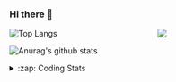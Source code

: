 ### Hi there 👋

<!--
**tao8687/tao8687** is a ✨ _special_ ✨ repository because its `README.md` (this file) appears on your GitHub profile.

Here are some ideas to get you started:

- 🔭 I’m currently working on ...
- 🌱 I’m currently learning ...
- 👯 I’m looking to collaborate on ...
- 🤔 I’m looking for help with ...
- 💬 Ask me about ...
- 📫 How to reach me: ...
- 😄 Pronouns: ...
- ⚡ Fun fact: ...
-->

<img align='right' src="https://media.giphy.com/media/M9gbBd9nbDrOTu1Mqx/giphy.gif" width="240">

  
![Top Langs](https://github-readme-stats.vercel.app/api/top-langs/?username=tao8687&layout=compact&title_color=23238E&text_color=A67D3D)

![Anurag's github stats](https://github-readme-stats.vercel.app/api?username=tao8687&show_icons=true&&text_color=A67D3D&title_color=23238E&show_icons=false&count_private=true&hide=stars)

<details>
  <summary>:zap: Coding Stats</summary>
  <br>
    
<!--START_SECTION:waka-->
![Code Time](http://img.shields.io/badge/Code%20Time-2%2C006%20hrs%2058%20mins-blue)

![Profile Views](http://img.shields.io/badge/Profile%20Views-1-blue)

**🐱 My GitHub Data** 

> 📦 1.5 MB Used in GitHub's Storage 
 > 
> 🚫 Not Opted to Hire
 > 
> 📜 63 Public Repositories 
 > 
> 🔑 24 Private Repositories 
 > 
**I'm an Early 🐤** 

```text
🌞 Morning                1742 commits        ██████████████████████░░░   89.10 % 
🌆 Daytime                90 commits          █░░░░░░░░░░░░░░░░░░░░░░░░   04.60 % 
🌃 Evening                119 commits         ██░░░░░░░░░░░░░░░░░░░░░░░   06.09 % 
🌙 Night                  4 commits           ░░░░░░░░░░░░░░░░░░░░░░░░░   00.20 % 
```
📅 **I'm Most Productive on Wednesday** 

```text
Monday                   281 commits         ████░░░░░░░░░░░░░░░░░░░░░   14.37 % 
Tuesday                  266 commits         ███░░░░░░░░░░░░░░░░░░░░░░   13.61 % 
Wednesday                337 commits         ████░░░░░░░░░░░░░░░░░░░░░   17.24 % 
Thursday                 261 commits         ███░░░░░░░░░░░░░░░░░░░░░░   13.35 % 
Friday                   277 commits         ████░░░░░░░░░░░░░░░░░░░░░   14.17 % 
Saturday                 271 commits         ███░░░░░░░░░░░░░░░░░░░░░░   13.86 % 
Sunday                   262 commits         ███░░░░░░░░░░░░░░░░░░░░░░   13.40 % 
```


📊 **This Week I Spent My Time On** 

```text
🕑︎ Time Zone: Asia/Shanghai

💬 Programming Languages: 
C                        3 hrs 57 mins       █████████░░░░░░░░░░░░░░░░   34.33 % 
Makefile                 3 hrs 47 mins       ████████░░░░░░░░░░░░░░░░░   32.95 % 
Linker Script            1 hr 17 mins        ███░░░░░░░░░░░░░░░░░░░░░░   11.20 % 
Text                     36 mins             █░░░░░░░░░░░░░░░░░░░░░░░░   05.32 % 
Python                   25 mins             █░░░░░░░░░░░░░░░░░░░░░░░░   03.67 % 

🔥 Editors: 
Cursor                   9 hrs 56 mins       ██████████████████████░░░   86.26 % 
VS Code                  1 hr 35 mins        ███░░░░░░░░░░░░░░░░░░░░░░   13.74 % 

🐱‍💻 Projects: 
OpenCTR_H60V32_R20_1024_V5 hrs 23 mins       ████████████░░░░░░░░░░░░░   46.82 % 
OpenCTR_H60V31_Basis_Demo3 hrs 49 mins       ████████░░░░░░░░░░░░░░░░░   33.23 % 
OpenCTR_H60V31_Basis_Demo1 hr 6 mins         ██░░░░░░░░░░░░░░░░░░░░░░░   09.63 % 
MoneyPrinterTurbo        27 mins             █░░░░░░░░░░░░░░░░░░░░░░░░   03.99 % 
F407VET6_大车差速代码_C50B版本_(224 mins             █░░░░░░░░░░░░░░░░░░░░░░░░   03.58 % 

💻 Operating System: 
Linux                    11 hrs 31 mins      █████████████████████████   100.00 % 
```

**I Mostly Code in C++** 

```text
C++                      11 repos            ████████░░░░░░░░░░░░░░░░░   33.33 % 
Python                   8 repos             ██████░░░░░░░░░░░░░░░░░░░   24.24 % 
JavaScript               2 repos             ██░░░░░░░░░░░░░░░░░░░░░░░   06.06 % 
Batchfile                1 repo              █░░░░░░░░░░░░░░░░░░░░░░░░   03.03 % 
HTML                     1 repo              █░░░░░░░░░░░░░░░░░░░░░░░░   03.03 % 
```



**Timeline**

![Lines of Code chart](https://raw.githubusercontent.com/tao8687/tao8687/master/assets/bar_graph.png)


 Last Updated on 19/05/2025 01:59:59 UTC
<!--END_SECTION:waka-->
</details>
